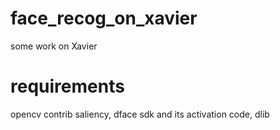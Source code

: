 # face_recog_on_xavier
some work on Xavier
# requirements
opencv contrib saliency, dface sdk and its activation code, dlib
